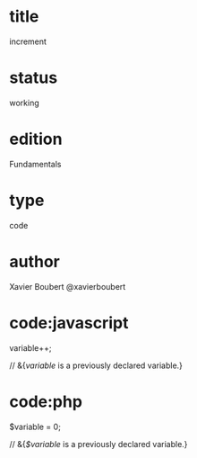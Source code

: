 # title

increment

# status

working

# edition

Fundamentals

# type

code

# author

Xavier Boubert @xavierboubert

# code:javascript

variable++;

// &{_variable_ is a previously declared variable.}

# code:php

$variable = 0;

// &{_$variable_ is a previously declared variable.}